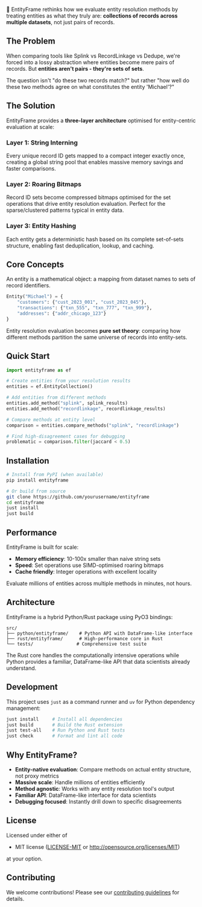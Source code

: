🍏 EntityFrame rethinks how we evaluate entity resolution methods by treating entities as what they truly are: **collections of records across multiple datasets**, not just pairs of records.

## The Problem

When comparing tools like Splink vs RecordLinkage vs Dedupe, we're forced into a lossy abstraction where entities become mere pairs of records. But **entities aren't pairs - they're sets of sets**.

The question isn't "do these two records match?" but rather "how well do these two methods agree on what constitutes the entity 'Michael'?"

## The Solution

EntityFrame provides a **three-layer architecture** optimised for entity-centric evaluation at scale:

### Layer 1: String Interning

Every unique record ID gets mapped to a compact integer exactly once, creating a global string pool that enables massive memory savings and faster comparisons.

### Layer 2: Roaring Bitmaps

Record ID sets become compressed bitmaps optimised for the set operations that drive entity resolution evaluation. Perfect for the sparse/clustered patterns typical in entity data.

### Layer 3: Entity Hashing

Each entity gets a deterministic hash based on its complete set-of-sets structure, enabling fast deduplication, lookup, and caching.

## Core Concepts

An entity is a mathematical object: a mapping from dataset names to sets of record identifiers.

```python
Entity("Michael") = {
    "customers": {"cust_2023_001", "cust_2023_045"},
    "transactions": {"txn_555", "txn_777", "txn_999"}, 
    "addresses": {"addr_chicago_123"}
}
```

Entity resolution evaluation becomes **pure set theory**: comparing how different methods partition the same universe of records into entity-sets.

## Quick Start

```python
import entityframe as ef

# Create entities from your resolution results
entities = ef.EntityCollection()

# Add entities from different methods
entities.add_method("splink", splink_results)
entities.add_method("recordlinkage", recordlinkage_results)

# Compare methods at entity level
comparison = entities.compare_methods("splink", "recordlinkage")

# Find high-disagreement cases for debugging
problematic = comparison.filter(jaccard < 0.5)
```

## Installation

```bash
# Install from PyPI (when available)
pip install entityframe

# Or build from source
git clone https://github.com/yourusername/entityframe
cd entityframe
just install
just build
```

## Performance

EntityFrame is built for scale:
- **Memory efficiency**: 10-100x smaller than naive string sets
- **Speed**: Set operations use SIMD-optimised roaring bitmaps
- **Cache friendly**: Integer operations with excellent locality

Evaluate millions of entities across multiple methods in minutes, not hours.

## Architecture

EntityFrame is a hybrid Python/Rust package using PyO3 bindings:

```
src/
├── python/entityframe/    # Python API with DataFrame-like interface
├── rust/entityframe/      # High-performance core in Rust
└── tests/                # Comprehensive test suite
```

The Rust core handles the computationally intensive operations while Python provides a familiar, DataFrame-like API that data scientists already understand.

## Development

This project uses `just` as a command runner and `uv` for Python dependency management:

```bash
just install     # Install all dependencies
just build       # Build the Rust extension
just test-all    # Run Python and Rust tests
just check       # Format and lint all code
```

## Why EntityFrame?

- **Entity-native evaluation**: Compare methods on actual entity structure, not proxy metrics
- **Massive scale**: Handle millions of entities efficiently
- **Method agnostic**: Works with any entity resolution tool's output
- **Familiar API**: DataFrame-like interface for data scientists
- **Debugging focused**: Instantly drill down to specific disagreements

## License

Licensed under either of

- MIT license ([LICENSE-MIT](LICENSE-MIT) or http://opensource.org/licenses/MIT)

at your option.

## Contributing

We welcome contributions! Please see our [contributing guidelines](CONTRIBUTING.md) for details.